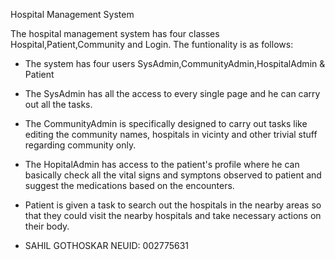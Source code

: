 
Hospital Management System

The hospital management system has four classes Hospital,Patient,Community and Login. 
The funtionality is as follows:
- The system has four users SysAdmin,CommunityAdmin,HospitalAdmin & Patient
- The SysAdmin has all the access to every single page and he can carry out all the tasks.
- The CommunityAdmin is specifically designed to carry out tasks like editing the community names, hospitals in vicinty and other trivial stuff regarding community only.
- The HopitalAdmin has access to the patient's profile where he can basically check all the vital signs and symptons observed to patient and suggest the medications based on the encounters.
- Patient is given a task to search out the hospitals in the nearby areas so that they could visit the nearby hospitals and take necessary actions on their body.





- SAHIL GOTHOSKAR NEUID: 002775631

